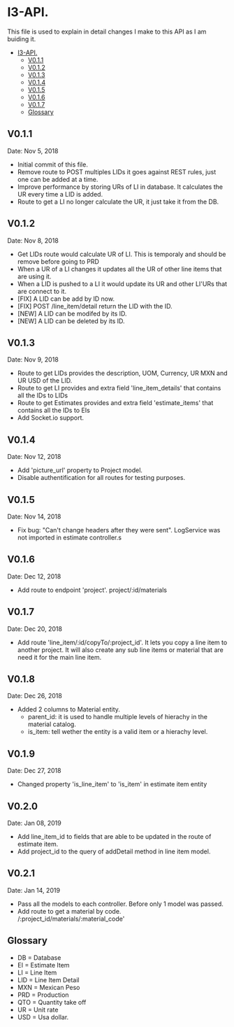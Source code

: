 # I3-API.
This file is used to explain in detail changes I make to this API as I am buiding it.

<!-- TOC -->

- [I3-API.](#i3-api)
  - [V0.1.1](#v01)
  - [V0.1.2](#v02)
  - [V0.1.3](#v03)
  - [V0.1.4](#v04)
  - [V0.1.5](#v05)
  - [V0.1.6](#v06)
  - [V0.1.7](#v07)
  - [Glossary](#glossary)

<!-- /TOC -->

## V0.1.1
Date: Nov 5, 2018

* Initial commit of this file.
* Remove route to POST multiples LIDs it goes against REST rules, just one can be added at a time.
* Improve performance by storing URs of LI in database. It calculates the UR every time a LID is added.
* Route to get a LI no longer calculate the UR, it just take it from the DB.

## V0.1.2
Date: Nov 8, 2018

* Get LIDs route would calculate UR of LI. This is temporaly and should be remove before going to PRD
* When a UR of a LI changes it updates all the UR of other line items that are using it.
* When a LID is pushed to a LI it would update its UR and other LI'URs that are connect to it.
* [FIX] A LID can be add by ID now.
* [FIX] POST /line_item/detail return the LID with the ID.
* [NEW] A LID can be modifed by its ID.
* [NEW] A LID can be deleted by its ID.

## V0.1.3
Date: Nov 9, 2018

* Route to get LIDs provides the description, UOM, Currency, UR MXN and UR USD of the LID.
* Route to get LI provides and extra field 'line_item_details' that contains all the IDs to LIDs
* Route to get Estimates provides and extra field 'estimate_items' that contains all the IDs to EIs
* Add Socket.io support.

## V0.1.4
Date: Nov 12, 2018

* Add 'picture_url' property to Project model.
* Disable authentification for all routes for testing purposes.

## V0.1.5
Date: Nov 14, 2018
* Fix bug: "Can't change headers after they were sent". LogService was not imported in estimate controller.s

## V0.1.6
Date: Dec 12, 2018
* Add route to endpoint 'project'. project/:id/materials

## V0.1.7
Date: Dec 20, 2018
* Add route 'line_item/:id/copyTo/:project_id'. It lets you copy a line item to another project. It will also create any sub line items or material that are need it for the main line item. 

## V0.1.8
Date: Dec 26, 2018
* Added 2 columns to Material entity.
  * parent_id: it is used to handle multiple levels of hierachy in the material catalog.
  * is_item: tell wether the entity is a valid item or a hierachy level. 

## V0.1.9
Date: Dec 27, 2018
* Changed property 'is_line_item' to 'is_item' in estimate item entity

## V0.2.0
Date: Jan 08, 2019
* Add line_item_id to fields that are able to be updated in the route of estimate item.
* Add project_id to the query of addDetail method in line item model.

## V0.2.1
Date: Jan 14, 2019

* Pass all the models to each controller. Before only 1 model was passed.
* Add route to get a material by code. /:project_id/materials/:material_code'


## Glossary

* DB = Database
* EI = Estimate Item
* LI = Line Item
* LID = Line Item Detail
* MXN = Mexican Peso
* PRD = Production
* QTO = Quantity take off
* UR = Unit rate
* USD = Usa dollar.

